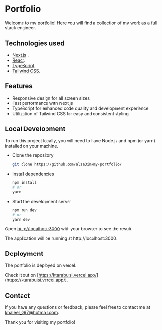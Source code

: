# Portfolio

Welcome to my portfolio! Here you will find a collection of my work as a full stack engineer.


## Technologies used

- [Next.js](https://nextjs.org/docs) .
- [React](https://reactjs.org/docs/getting-started.html).
- [TypeScript](https://www.typescriptlang.org/docs/).
- [Tailwind CSS](https://tailwindcss.com/docs/installation).
    
    
## Features
- Responsive design for all screen sizes
- Fast performance with Next.js
- TypeScript for enhanced code quality and development experience
- Utilization of Tailwind CSS for easy and consistent styling
    
## Local Development

To run this project locally, you will need to have Node.js and npm (or yarn) installed on your machine.

- Clone the repository
  ```bash
  git clone https://github.com/alza3im/my-portfolio/
  ```
- Install dependencies
  ```bash
  npm install
  # or
  yarn
  ```
- Start the development server
  ```bash
  npm run dev
  # or
  yarn dev
  ```

Open [http://localhost:3000](http://localhost:3000) with your browser to see the result.

The application will be running at http://localhost:3000.

## Deployment

The portfolio is deployed on vercel.

Check it out on [https://ktarabulsi.vercel.app/](https://ktarabulsi.vercel.app/).

## Contact

If you have any questions or feedback, please feel free to contact me at khaleel_097@hotmail.com.

Thank you for visiting my portfolio!
